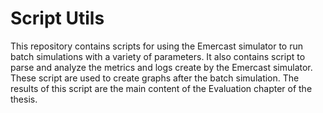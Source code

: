 # Script Utils

This repository contains scripts for using the Emercast simulator to run batch simulations with a variety of parameters. 
It also contains script to parse and analyze the metrics and logs create by the Emercast simulator.
These script are used to create graphs after the batch simulation.
The results of this script are the main content of the Evaluation chapter of the thesis.
